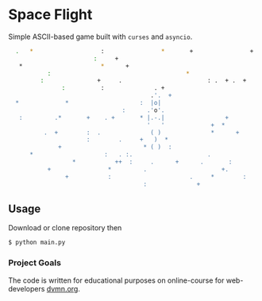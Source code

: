 # Space Flight

Simple ASCII-based game built with `curses` and `asyncio`.

```bash
  .   *                   :                *       +                +   .     .
                        :     +
   *                      *      +                                     .  *
           :                                      *                           +
         :               +     .                        : .  + .  +   .      .
               :          :              . +
                                        .'.  +                           *
  *             *                    :  |o|                                .
                                :      .'o'.                              +
   :         .*       +    . +       * |.-.|                 +
                                       '   '             +  *
          .  +        :  .              ( )              *      +
                      :        .     +   )  *
              +                       * ( )  :                          .
      *                    :   . :.                     .               +   : *
                  *           ++  :     .      +      .       :
           +                *         .                     +.            :
                +           :                      .     *        :          *
                                      :              +                          :
```

## Usage

Download or clone repository then

```bash
$ python main.py
```

### Project Goals

The code is written for educational purposes on online-course for web-developers [dvmn.org](https://dvmn.org/).
